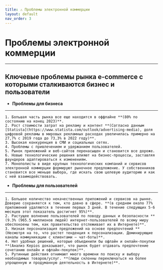 ```yaml
---
title: ⚠️ Проблемы электронной коммерции
layout: default
nav_order: 3
---
```


# Проблемы электронной коммерции
---
## Ключевые проблемы рынка e-commerce с которыми сталкиваются бизнес и пользователи

- **Проблемы для бизнеса**
---
    1. Большая часть рынка все еще находится в оффлайне **(80% по состоянию на конец 2023)**.
    2. Рост стоимости затрат на рекламу и контент **(Согласно данным [Statista](https://www.statista.com/outlook/advertising-media), доля цифровой рекламы в мировых рекламных расходах увеличилась примерно на 27,7% с 2019 года до 73,3% в 2022 году)**.
    3. Высокая конкуренция в СМИ и социальных сетях.
    4. Проблемы с привлечением и удержанием пользователей.
    5. Рынок приложений и веб-сайтов перенасыщен и становится все дороже.
    6. Новые технологические решения влияют на бизнес-процессы, заставляя фаундеров адаптироваться к изменениям.
    7. Монополисты в виде крупных технологических компаний и сервисов электронной коммерции формируют рыночное предложение. У собственников становится все меньше выбора, где искать свою целевую аудиторию и как с ней взаимодействовать.

- **Проблемы для пользователей**
---
    1. Большое количество некачественных приложений и сервисов на рынке. Доверие сохраняется к тем, кто давно в сфере. **(в среднем около 77% приложений удаляются в течение первых 3 дней. В течение следующих 5-6 месяцев этот показатель достигнет 95%)**.
    2. Растущее волнение пользователей по поводу данных и безопасности **(9.3% (965.5 миллионов людей) интернет-пользователей по всему миру обеспокоены тем, как правительство отслеживает их в Интернете)**.
    3. Низкая персонализация предложений на основе предпочтений **(Несмотря на то, что растет тенденция к персонализации. Доминирующие каналы коммуникации с клиентами – чат-боты)**.
    4. Нет удобных решений, которые объединили бы офлайн и онлайн-покупки **(Анализ Kepios доказывает, что рынок будет отдавать предпочтение сочетанию онлайн и офлайн-покупок)**.
    5. Рутинные действия отнимают много времени по поиску и выбору необходимых товаров/услуг. **(люди склонны переключаться на более упрощенную и продуманную деятельность в Интернете)**.
